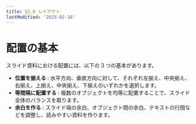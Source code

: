 ```yaml
---
title: §2.0 レイアウト
lastModified: '2025-02-10'
---
```


# 配置の基本

スライド資料における配置には、以下の 3 つの基本があります。

- **位置を揃える** : 水平方向、垂直方向に対して、それぞれ左揃え、中央揃え、右揃え、上揃え、中央揃え、下揃えのいずれかを選択します。
- **等間隔に配置する** : 複数のオブジェクトを均等に配置することで、スライド全体のバランスを取ります。
- **余白を作る** : スライド端の余白、オブジェクト間の余白、テキストの行間などを調整し、読みやすい資料を作ります。
